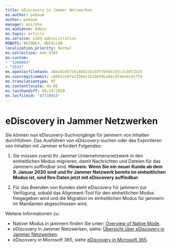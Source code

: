 ```yaml
---
title: eDiscovery in Jammer Netzwerken
ms.author: pebaum
author: pebaum
manager: mnirkhe
ms.audience: Admin
ms.topic: article
ms.service: o365-administration
ROBOTS: NOINDEX, NOFOLLOW
localization_priority: Normal
ms.collection: Adm_O365
ms.custom:
- "3200003"
- "3533"
ms.openlocfilehash: 4bba92d5756186923b103f7b945155c3cb972b35
ms.sourcegitcommit: c6692ce0fa1358ec3529e59ca0ecdfdea4cdc759
ms.translationtype: MT
ms.contentlocale: de-DE
ms.lasthandoff: 09/14/2020
ms.locfileid: "47710915"
---
```

# <a name="ediscovery-in-yammer-networks"></a>eDiscovery in Jammer Netzwerken

Sie können nun eDiscovery-Suchvorgänge für jammern von Inhalten durchführen.  Das Ausführen von eDiscovery-suchen oder das Exportieren von Inhalten mit Jammer erfordert Folgendes:

1. Sie müssen zuerst Ihr Jammer Unternehmensnetzwerk in den einheitlichen Modus migrieren, damit Nachrichten und Dateien für das Jammern auffindbar sind. **Hinweis: Wenn Sie ein neuer Kunde ab dem 9. Januar 2020 sind und Ihr Jammer Netzwerk bereits im einheitlichen Modus ist, sind Ihre Daten jetzt mit eDiscovery auffindbar**.

2. Für das Beenden von Kunden steht eDiscovery für jammern zur Verfügung, sobald das Alignment-Tool für den einheitlichen Modus freigegeben wird und die Migration im einheitlichen Modus für jammern im Mandanten abgeschlossen wird.

Weitere Informationen zu:

- Nativer Modus in jammern finden Sie unter: [Overview of Native Mode](https://docs.microsoft.com/yammer/configure-your-yammer-network/overview-native-mode).
- eDiscovery in Jammer Netzwerken, siehe: [Übersicht über eDiscovery in Jammer Netzwerken](https://docs.microsoft.com/yammer/manage-security-and-compliance/overview-of-ediscovery).
- eDiscovery in Microsoft 365, siehe [eDiscovery in Microsoft 365](https://docs.microsoft.com/microsoft-365/compliance/ediscovery).
